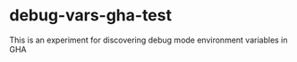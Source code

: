 # debug-vars-gha-test
This is an experiment for discovering debug mode environment variables in GHA
